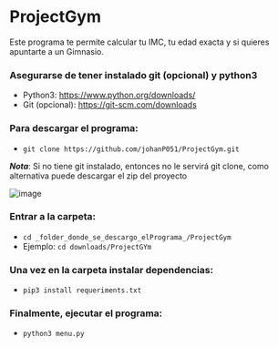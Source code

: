# ProjectGym
Este programa te permite calcular tu IMC, tu edad exacta y si quieres apuntarte a un Gimnasio.

### Asegurarse de tener instalado git (opcional) y python3
* Python3: https://www.python.org/downloads/
* Git (opcional): https://git-scm.com/downloads

### Para descargar el programa:
* ```git clone https://github.com/johanP051/ProjectGym.git```

_**Nota**_: Si no tiene git instalado, entonces no le servirá git clone, como alternativa puede descargar el zip del proyecto

![image](https://user-images.githubusercontent.com/64292875/227680207-f3ba4dcb-2418-407d-9b72-f8b300867913.png)


### Entrar a la carpeta:
* ```cd _folder_donde_se_descargo_elPrograma_/ProjectGym```
* Ejemplo: ```cd downloads/ProjectGYm```

### Una vez en la carpeta instalar dependencias:
* ```pip3 install requeriments.txt```

### Finalmente, ejecutar el programa:
* ```python3 menu.py```
